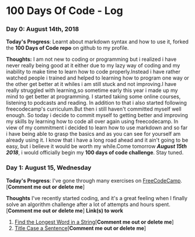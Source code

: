 # 100 Days Of Code - Log

### Day 0: August 14th, 2018

**Today's Progress**: Learnt about markdown syntax and how to use it, forked the **100 Days of Code repo** on github to my profile.

**Thoughts:** I am not new to coding or programming but i realized i have never really being good at it either due to my lazy way of coding and my inability to make time to learn how to code properly.Instead i have rather watched people i trained and helped to learning how to program one way or the other get better at it whiles i am still stuck and not improving.I have really struggled with learning,so sometime early this year i made up my mind to get better at programming. I started taking some online courses, listening to podcasts and reading. In addition to that i also started following freecodecamp's curriculum.But then i still haven't committed myself well enough. So today i decide to commit myself to getting better and improving my skills by learning how to code all over again using freecodecamp. In view of my commitment i decided to learn how to use markdown and so far i have being able to grasp the basics and as you can see for yourself am already using it. I know that i have a long road ahead and it ain't going to be easy, but i believe it would be worth my while.Come tomorrow **_August 15th 2018_**, i would officially begin my **100 days of code challenge**. Stay tuned.



### Day 1: August 15, Wednesday

**Today's Progress**: I've gone through many exercises on [FreeCodeCamp](https://www.freecodecamp.com).[**Comment me out or delete me**]

**Thoughts** I've recently started coding, and it's a great feeling when I finally solve an algorithm challenge after a lot of attempts and hours spent.[**Comment me out or delete me**]
**Link(s) to work**
1. [Find the Longest Word in a String](https://www.freecodecamp.com/challenges/find-the-longest-word-in-a-string)[**Comment me out or delete me**]
2. [Title Case a Sentence](https://www.freecodecamp.com/challenges/title-case-a-sentence)[**Comment me out or delete me**]
